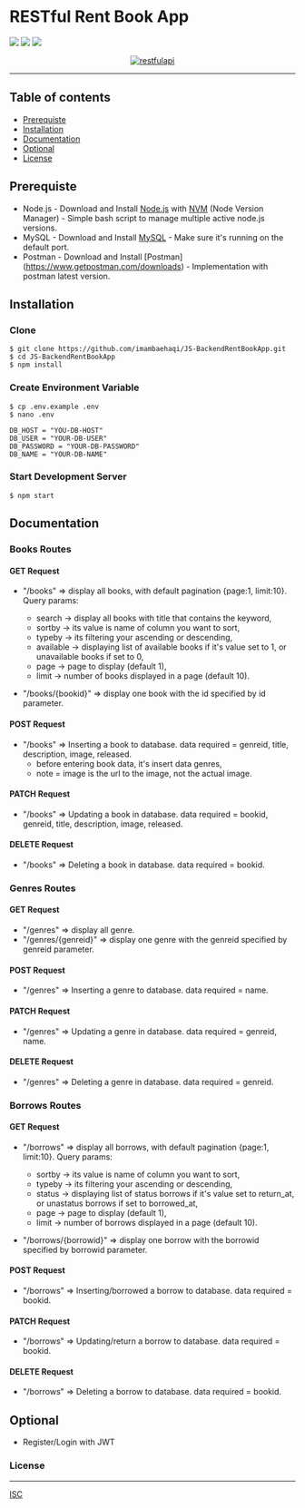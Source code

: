 # RESTful Rent Book App

![](https://img.shields.io/badge/Code%20Style-Standard-yellow.svg)
![](https://img.shields.io/badge/Dependencies-Express-green.svg)
![](https://img.shields.io/badge/License-ISC-yellowgreen.svg)

<p align="center">
  <a href="https://nodejs.org/">
    <img alt="restfulapi" title="Restful API" src="https://cdn-images-1.medium.com/max/871/1*d2zLEjERsrs1Rzk_95QU9A.png">
  </a>
</p>

----
## Table of contents
* [Prerequiste](#prerequiste)
* [Installation](#installation)
* [Documentation](#documentation)
* [Optional](#optional)
* [License](#license)

## Prerequiste
- Node.js - Download and Install [Node.js](https://nodejs.org/en/) with [NVM](https://github.com/creationix/nvm) (Node Version Manager) - Simple bash script to manage multiple active node.js versions.
- MySQL - Download and Install [MySQL](https://www.mysql.com/downloads/) - Make sure it's running on the default port.
- Postman - Download and Install [Postman] (https://www.getpostman.com/downloads) - Implementation with postman latest version.

## Installation
### Clone
```
$ git clone https://github.com/imambaehaqi/JS-BackendRentBookApp.git
$ cd JS-BackendRentBookApp
$ npm install
```

### Create Environment Variable
```
$ cp .env.example .env
$ nano .env
```

```
DB_HOST = "YOU-DB-HOST"
DB_USER = "YOUR-DB-USER"
DB_PASSWORD = "YOUR-DB-PASSWORD"
DB_NAME = "YOUR-DB-NAME"
```
### Start Development Server
```
$ npm start
```

## Documentation

### Books Routes

#### GET Request

 - "/books" => display all books, with default pagination {page:1, limit:10}. Query params:
    - search -> display all books with title that contains the keyword,
	- sortby -> its value is name of column you want to sort,
    - typeby -> its filtering your ascending or descending,
	- available -> displaying list of available books if it's value set to 1, or unavailable books if set to 0,
	- page -> page to display (default 1),
	- limit -> number of books displayed in a page (default 10).

 - "/books/{bookid}" => display one book with the id specified by id parameter.

#### POST Request

 - "/books" => Inserting a book to database. data required = genreid, title, description, image, released.
    - before entering book data, it's insert data genres,
	- note = image is the url to the image, not the actual image.

#### PATCH Request

 - "/books" => Updating a book in database. data required = bookid, genreid, title, description, image, released.

#### DELETE Request

 - "/books" => Deleting a book in database. data required = bookid.

### Genres Routes

#### GET Request

 - "/genres" => display all genre.
 - "/genres/{genreid}" => display one genre with the genreid specified by genreid parameter.


#### POST Request

 - "/genres" => Inserting a genre to database. data required = name.


#### PATCH Request

 - "/genres" => Updating a genre in database. data required = genreid, name.


#### DELETE Request

 - "/genres" => Deleting a genre in database. data required = genreid.

### Borrows Routes

#### GET Request

 - "/borrows" => display all borrows, with default pagination {page:1, limit:10}. Query params:
	- sortby -> its value is name of column you want to sort,
    - typeby -> its filtering your ascending or descending,
	- status -> displaying list of status borrows if it's value set to return_at, or unastatus borrows if set to borrowed_at,
	- page -> page to display (default 1),
	- limit -> number of borrows displayed in a page (default 10).

 - "/borrows/{borrowid}" => display one borrow with the borrowid specified by borrowid parameter.

#### POST Request

 - "/borrows" => Inserting/borrowed a borrow to database. data required = bookid.

#### PATCH Request
 
 - "/borrows" => Updating/return a borrow to database. data required = bookid.

#### DELETE Request
 
 - "/borrows" => Deleting a borrow to database. data required = bookid.

## Optional

 - Register/Login with JWT


### License
----
[ISC](https://en.wikipedia.org/wiki/ISC_license "ISC")